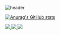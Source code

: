 ![header](https://capsule-render.vercel.app/api?type=Rounded&color=black&height=100&section=header&text=Just%20DoIt&fontSize=90&animation=fadeIn)

[![Anurag's GitHub stats](https://github-readme-stats.vercel.app/api?username=yjh0602&theme=dark)](https://github.com/anuraghazra/github-readme-stats)



<a href="https://velog.io/@yjh0602"><img src="https://img.shields.io/badge/Velog-3DDC84?style=flat-square&logo=Blogger&logoColor=white"/>      <a href="https://www.notion.so/Random-Rune-Defense-6df964347c4f4c1b90171c2ae7c3ae25"><img src="https://img.shields.io/badge/Notion-000000?style=flat-square&logo=Notion&logoColor=white"/>  <a href="https://www.youtube.com/channel/UCPdqvySTixjkvtDcyKKYQag/videos"><img src="https://img.shields.io/badge/YouTube-FF0000?style=flat-square&logo=YouTube Studio&logoColor=white"/>



<!--
**yjh0602/yjh0602** is a ✨ _special_ ✨ repository because its `README.md` (this file) appears on your GitHub profile.



